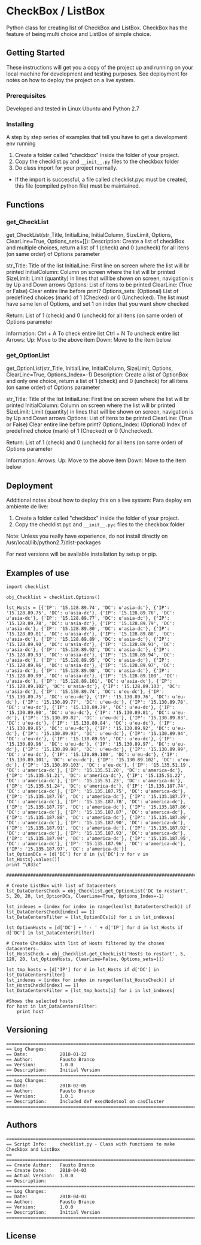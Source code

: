# CheckBox / ListBox

Python class for creating list of CheckBox and ListBox.
CheckBox has the feature of being multi choice and ListBox of simple choice.

## Getting Started

These instructions will get you a copy of the project up and running on your local machine for development and testing purposes. See deployment for notes on how to deploy the project on a live system.

### Prerequisites

Developed and tested in Linux Ubuntu and Python 2.7


### Installing

A step by step series of examples that tell you have to get a development env running

1. Create a folder called "checkbox" inside the folder of your project.
2. Copy the checklist.py and `__init__.py` files to the checkbox folder
3. Do class import for your project normally.

* If the import is successful, a file called checklist.pyc must be created, this file (compiled python file) must be maintained.

## Functions

### get_CheckList

get_CheckList(str_Title, InitialLine, InitialColumn, SizeLimit, Options, ClearLine=True, Options_sets=[]):
Description: Create a list of checkBox and multiple choices, return a list of 1 (check) and 0 (uncheck) for all itens (on same order) of Options parameter

str_Title: Title of the list
InitialLine: First line on screen where the list will br printed
InitialColumn: Column on screen where the list will br printed 
SizeLimit: Limit (quantity) in lines that will be shown on screen, navigation is by Up and Down arrows
Options: List of itens to be printed
ClearLine: (True or False) Clear entire line before print?
Options_sets: (Optional) List of predefined choices (mark) of 1 (Checked) or 0 (Unchecked). The list must have same len of Options, and set 1 on index that you want show checked

Return: List of 1 (check) and 0 (uncheck) for all itens (on same order) of Options parameter

Information:
Ctrl + A To check entire list
Ctrl + N To uncheck entire list
Arrows:
    Up: Move to the above item
    Down: Move to the item below
    

### get_OptionList

get_OptionList(str_Title, InitialLine, InitialColumn, SizeLimit, Options, ClearLine=True, Options_Index=-1)
Description: Create a list of OptionBox and only one choice, return a list of 1 (check) and 0 (uncheck) for all itens (on same order) of Options parameter

str_Title: Title of the list
InitialLine: First line on screen where the list will br printed
InitialColumn: Column on screen where the list will br printed 
SizeLimit: Limit (quantity) in lines that will be shown on screen, navigation is by Up and Down arrows
Options: List of itens to be printed
ClearLine: (True or False) Clear entire line before print?
Options_Index: (Optional) Index of predefined choice (mark) of 1 (Checked) or 0 (Unchecked). 

Return: List of 1 (check) and 0 (uncheck) for all itens (on same order) of Options parameter

Information:
Arrows:
    Up: Move to the above item
    Down: Move to the item below

## Deployment

Additional notes about how to deploy this on a live system:
Para deploy em ambiente de live:
1) Create a folder called "checkbox" inside the folder of your project.
2) Copy the checklist.pyc and `__init__.pyc` files to the checkbox folder

Note: Unless you really have experience, do not install directly on /usr/local/lib/python2.7/dist-packages

For next versions will be available installation by setup or pip.

## Examples of use

```
import checklist

obj_Checklist = checklist.Options()

lst_Hosts = [{'IP': '15.128.89.74', 'DC': u'asia-dc'}, {'IP': '15.128.89.75', 'DC': u'asia-dc'}, {'IP': '15.128.89.76', 'DC': u'asia-dc'}, {'IP': '15.128.89.77', 'DC': u'asia-dc'}, {'IP': '15.128.89.78', 'DC': u'asia-dc'}, {'IP': '15.128.89.79', 'DC': u'asia-dc'}, {'IP': '15.128.89.80', 'DC': u'asia-dc'}, {'IP': '15.128.89.81', 'DC': u'asia-dc'}, {'IP': '15.128.89.88', 'DC': u'asia-dc'}, {'IP': '15.128.89.89', 'DC': u'asia-dc'}, {'IP': '15.128.89.90', 'DC': u'asia-dc'}, {'IP': '15.128.89.91', 'DC': u'asia-dc'}, {'IP': '15.128.89.92', 'DC': u'asia-dc'}, {'IP': '15.128.89.93', 'DC': u'asia-dc'}, {'IP': '15.128.89.94', 'DC': u'asia-dc'}, {'IP': '15.128.89.95', 'DC': u'asia-dc'}, {'IP': '15.128.89.96', 'DC': u'asia-dc'}, {'IP': '15.128.89.97', 'DC': u'asia-dc'}, {'IP': '15.128.89.98', 'DC': u'asia-dc'}, {'IP': '15.128.89.99', 'DC': u'asia-dc'}, {'IP': '15.128.89.100', 'DC': u'asia-dc'}, {'IP': '15.128.89.101', 'DC': u'asia-dc'}, {'IP': '15.128.89.102', 'DC': u'asia-dc'}, {'IP': '15.128.89.103', 'DC': u'asia-dc'}, {'IP': '15.130.89.74', 'DC': u'eu-dc'}, {'IP': '15.130.89.75', 'DC': u'eu-dc'}, {'IP': '15.130.89.76', 'DC': u'eu-dc'}, {'IP': '15.130.89.77', 'DC': u'eu-dc'}, {'IP': '15.130.89.78', 'DC': u'eu-dc'}, {'IP': '15.130.89.79', 'DC': u'eu-dc'}, {'IP': '15.130.89.80', 'DC': u'eu-dc'}, {'IP': '15.130.89.81', 'DC': u'eu-dc'}, {'IP': '15.130.89.82', 'DC': u'eu-dc'}, {'IP': '15.130.89.83', 'DC': u'eu-dc'}, {'IP': '15.130.89.84', 'DC': u'eu-dc'}, {'IP': '15.130.89.85', 'DC': u'eu-dc'}, {'IP': '15.130.89.92', 'DC': u'eu-dc'}, {'IP': '15.130.89.93', 'DC': u'eu-dc'}, {'IP': '15.130.89.94', 'DC': u'eu-dc'}, {'IP': '15.130.89.95', 'DC': u'eu-dc'}, {'IP': '15.130.89.96', 'DC': u'eu-dc'}, {'IP': '15.130.89.97', 'DC': u'eu-dc'}, {'IP': '15.130.89.98', 'DC': u'eu-dc'}, {'IP': '15.130.89.99', 'DC': u'eu-dc'}, {'IP': '15.130.89.100', 'DC': u'eu-dc'}, {'IP': '15.130.89.101', 'DC': u'eu-dc'}, {'IP': '15.130.89.102', 'DC': u'eu-dc'}, {'IP': '15.130.89.103', 'DC': u'eu-dc'}, {'IP': '15.135.51.19', 'DC': u'america-dc'}, {'IP': '15.135.51.20', 'DC': u'america-dc'}, {'IP': '15.135.51.21', 'DC': u'america-dc'}, {'IP': '15.135.51.22', 'DC': u'america-dc'}, {'IP': '15.135.51.23', 'DC': u'america-dc'}, {'IP': '15.135.51.24', 'DC': u'america-dc'}, {'IP': '15.135.187.74', 'DC': u'america-dc'}, {'IP': '15.135.187.75', 'DC': u'america-dc'}, {'IP': '15.135.187.76', 'DC': u'america-dc'}, {'IP': '15.135.187.77', 'DC': u'america-dc'}, {'IP': '15.135.187.78', 'DC': u'america-dc'}, {'IP': '15.135.187.79', 'DC': u'america-dc'}, {'IP': '15.135.187.86', 'DC': u'america-dc'}, {'IP': '15.135.187.87', 'DC': u'america-dc'}, {'IP': '15.135.187.88', 'DC': u'america-dc'}, {'IP': '15.135.187.89', 'DC': u'america-dc'}, {'IP': '15.135.187.90', 'DC': u'america-dc'}, {'IP': '15.135.187.91', 'DC': u'america-dc'}, {'IP': '15.135.187.92', 'DC': u'america-dc'}, {'IP': '15.135.187.93', 'DC': u'america-dc'}, {'IP': '15.135.187.94', 'DC': u'america-dc'}, {'IP': '15.135.187.95', 'DC': u'america-dc'}, {'IP': '15.135.187.96', 'DC': u'america-dc'}, {'IP': '15.135.187.97', 'DC': u'america-dc'}]
lst_OptionDCs = [d['DC'] for d in {v['DC']:v for v in lst_Hosts}.values()]        
print "\033c"

###################################################################################################################################

# Create ListBox with list of Datacenters
lst_DataCentersCheck = obj_Checklist.get_OptionList('DC to restart', 5, 20, 20, lst_OptionDCs, ClearLine=True, Options_Index=-1)

lst_indexes = [index for index in range(len(lst_DataCentersCheck)) if lst_DataCentersCheck[index] == 1]
lst_DataCentersFilter = [lst_OptionDCs[i] for i in lst_indexes]

lst_OptionHosts = [d['DC'] + ' - ' + d['IP'] for d in lst_Hosts if d['DC'] in lst_DataCentersFilter]

# Create CheckBox with list of Hosts filtered by the chosen datacenters.
lst_HostsCheck = obj_Checklist.get_CheckList('Hosts to restart', 5, 120, 20, lst_OptionHosts, ClearLine=False, Options_sets=[])
   
lst_tmp_hosts = [d['IP'] for d in lst_Hosts if d['DC'] in lst_DataCentersFilter]
lst_indexes = [index for index in range(len(lst_HostsCheck)) if lst_HostsCheck[index] == 1]
lst_DataCentersFilter = [lst_tmp_hosts[i] for i in lst_indexes]

#Shows the selected hosts 
for host in lst_DataCentersFilter:
    print host
```

## Versioning
```
=======================================================================================
== Log Changes: 
== Date:            2018-01-22
== Author:          Fausto Branco
== Version:         1.0.0
== Description:     Initial Version
=======================================================================================
== Log Changes: 
== Date:            2018-02-05
== Author:          Fausto Branco
== Version:         1.0.1
== Description:     Included def execNodetool on casCluster
=======================================================================================
```
## Authors
```
=======================================================================================
== Script Info:		checklist.py - Class with functions to make Checkbox and ListBox
==
=======================================================================================
== Create Author:	Fausto Branco
== Create Date:		2018-04-03
== Actual Version:  1.0.0
== Description:		
=======================================================================================
== Log Changes:
== Date:            2018-04-03
== Author:          Fausto Branco
== Version:         1.0.0
== Description:     Initial Version
=======================================================================================
```
## License



